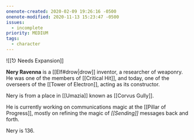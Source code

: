 ```yaml
---
onenote-created: 2020-02-09 19:26:16 -0500
onenote-modified: 2020-11-13 15:23:47 -0500
issues:
  - incomplete
priority: MEDIUM
tags:
  - character
---
```


![[⎋ Needs Expansion]]

**Nery Ravenna** is a [[Elf#drow|drow]] inventor, a researcher of weaponry. He was one of the members of [[Critical Hit]], and today, one of the overseers of the [[Tower of Electron]], acting as its constructor.

Nery is from a place in [[Umazia]] known as [[Corvus Gully]]. 

He is currently working on communications magic at the [[Pillar of Progress]], mostly on refining the magic of *[[Sending]]* messages back and forth.

Nery is 136.
